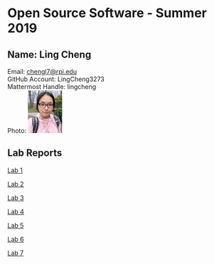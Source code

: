 # Open Source Software - Summer 2019

## Name: Ling Cheng
Email: chengl7@rpi.edu  
GitHub Account: LingCheng3273  
Mattermost Handle: lingcheng  
Photo: ![photo](labs/lab-01/images/photo.jpg)  

## Lab Reports
[Lab 1](labs/lab-01/lab01.md)

[Lab 2](https://github.com/LingCheng3273/OSS-Lab2Part1/blob/master/Lab2.md)

[Lab 3](labs/lab-03/lab3.md)

[Lab 4](labs/lab-04/lab4.md)

[Lab 5](labs/lab-05/lab5.md)

[Lab 6](labs/lab-06/lab6.md)

[Lab 7](labs/lab-07/Lab7.md)